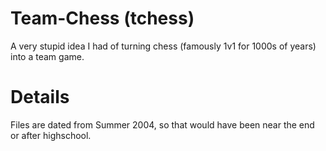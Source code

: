 # Team-Chess (tchess)
A very stupid idea I had of turning chess (famously 1v1 for 1000s of years) into a team game.

# Details
Files are dated from Summer 2004, so that would have been near the end or after highschool.

